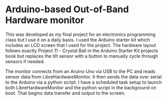 # Arduino-based Out-of-Band Hardware monitor 
This was developed as my final project for an electronics programming class but I use it on a daily basis. I used the Arduino starter kit which includes an LCD screen that I used for the project. The hardware layout follows exactly Project 11 - Crystal Ball in the Arduino Starter Kit projects book but replaces the tilt sensor with a button to manually cycle through sensors if needed.

The monitor connects from an Aruino Uno via USB to the PC and reads sensor data from LibreHardwareMonitor. It then sends the data over serial to the Arduino via a python script. I have a scheduled task setup to launch both LibreHardwareMonitor and the python script in the background on boot. That begins data transfer and output to the screen. 
